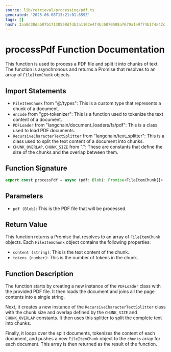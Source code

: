 ```yaml
---
source: lib/retrieval/processing/pdf.ts
generated: '2025-06-08T13:21:01.659Z'
tags: []
hash: 3aa8d38dab07b17130558dfdb3a1162e4f4bc6070508a7679a1e9f74b1f4a42c
---
```

# processPdf Function Documentation

This function is used to process a PDF file and split it into chunks of text. The function is asynchronous and returns a Promise that resolves to an array of `FileItemChunk` objects.

## Import Statements

- `FileItemChunk` from "@/types": This is a custom type that represents a chunk of a document.
- `encode` from "gpt-tokenizer": This is a function used to tokenize the text content of a document.
- `PDFLoader` from "langchain/document_loaders/fs/pdf": This is a class used to load PDF documents.
- `RecursiveCharacterTextSplitter` from "langchain/text_splitter": This is a class used to split the text content of a document into chunks.
- `CHUNK_OVERLAP`, `CHUNK_SIZE` from ".": These are constants that define the size of the chunks and the overlap between them.

## Function Signature

```typescript
export const processPdf = async (pdf: Blob): Promise<FileItemChunk[]>
```

## Parameters

- `pdf (Blob)`: This is the PDF file that will be processed.

## Return Value

This function returns a Promise that resolves to an array of `FileItemChunk` objects. Each `FileItemChunk` object contains the following properties:

- `content (string)`: This is the text content of the chunk.
- `tokens (number)`: This is the number of tokens in the chunk.

## Function Description

The function starts by creating a new instance of the `PDFLoader` class with the provided PDF file. It then loads the document and joins all the page contents into a single string.

Next, it creates a new instance of the `RecursiveCharacterTextSplitter` class with the chunk size and overlap defined by the `CHUNK_SIZE` and `CHUNK_OVERLAP` constants. It then uses this splitter to split the complete text into chunks.

Finally, it loops over the split documents, tokenizes the content of each document, and pushes a new `FileItemChunk` object to the `chunks` array for each document. This array is then returned as the result of the function.
